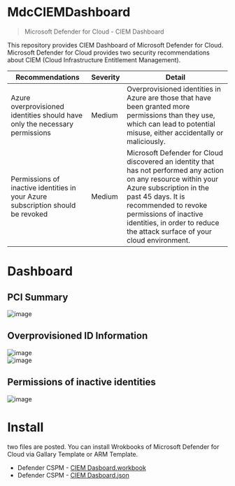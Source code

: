# MdcCIEMDashboard
> Microsoft Defender for Cloud - CIEM Dashboard

This repository provides CIEM Dashboard of Microsoft Defender for Cloud.<BR>
Microsoft Defender for Cloud provides two security recommendations about CIEM (Cloud Infrastructure Entitlement Management).

| Recommendations  | Severity | Detail |
| ---- | ---- | ---- |
| Azure overprovisioned identities should have only the necessary permissions | Medium | Overprovisioned identities in Azure are those that have been granted more permissions than they use, which can lead to potential misuse, either accidentally or maliciously.|
| Permissions of inactive identities in your Azure subscription should be revoked  | Medium | Microsoft Defender for Cloud discovered an identity that has not performed any action on any resource within your Azure subscription in the past 45 days. It is recommended to revoke permissions of inactive identities, in order to reduce the attack surface of your cloud environment. |

# Dashboard
## PCI Summary
![image](https://github.com/user-attachments/assets/5ae32616-b1b7-4fd0-a051-b11080388704)

## Overprovisioned ID Information
![image](https://github.com/user-attachments/assets/b8e9722e-60f5-4cf6-a7fd-2eeb98b75723)<BR>
![image](https://github.com/user-attachments/assets/b58a16dd-6e19-4c98-85d4-d65d3d642903)

## Permissions of inactive identities
![image](https://github.com/user-attachments/assets/fcad65bc-b96c-41f3-884d-ab5334916518)

# Install
two files are posted. You can install Wrokbooks of Microsoft Defender for Cloud via Gallary Template or ARM Template.

- Defender CSPM - [CIEM Dasboard.workbook](https://raw.githubusercontent.com/hisashin0728/MdcCIEMDashboard/refs/heads/main/Defender%20CSPM%20-%20CIEM%20Dasboard.workbook)
- Defender CSPM - [CIEM Dasboard.json](https://raw.githubusercontent.com/hisashin0728/MdcCIEMDashboard/refs/heads/main/Defender%20CSPM%20-%20CIEM%20Dasboard.json)

